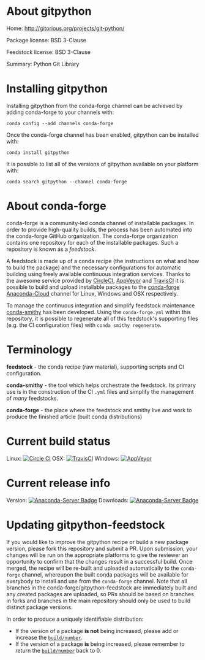 About gitpython
===============

Home: http://gitorious.org/projects/git-python/

Package license: BSD 3-Clause

Feedstock license: BSD 3-Clause

Summary: Python Git Library



Installing gitpython
====================

Installing gitpython from the conda-forge channel can be achieved by adding conda-forge to your channels with:

```
conda config --add channels conda-forge
```

Once the conda-forge channel has been enabled, gitpython can be installed with:

```
conda install gitpython
```

It is possible to list all of the versions of gitpython available on your platform with:

```
conda search gitpython --channel conda-forge
```


About conda-forge
=================

conda-forge is a community-led conda channel of installable packages.
In order to provide high-quality builds, the process has been automated into the
conda-forge GitHub organization. The conda-forge organization contains one repository
for each of the installable packages. Such a repository is known as a *feedstock*.

A feedstock is made up of a conda recipe (the instructions on what and how to build
the package) and the necessary configurations for automatic building using freely
available continuous integration services. Thanks to the awesome service provided by
[CircleCI](https://circleci.com/), [AppVeyor](http://www.appveyor.com/)
and [TravisCI](https://travis-ci.org/) it is possible to build and upload installable
packages to the [conda-forge](https://anaconda.org/conda-forge)
[Anaconda-Cloud](http://docs.anaconda.org/) channel for Linux, Windows and OSX respectively.

To manage the continuous integration and simplify feedstock maintenance
[conda-smithy](http://github.com/conda-forge/conda-smithy) has been developed.
Using the ``conda-forge.yml`` within this repository, it is possible to regenerate all of
this feedstock's supporting files (e.g. the CI configuration files) with ``conda smithy regenerate``.


Terminology
===========

**feedstock** - the conda recipe (raw material), supporting scripts and CI configuration.

**conda-smithy** - the tool which helps orchestrate the feedstock.
                   Its primary use is in the construction of the CI ``.yml`` files
                   and simplify the management of *many* feedstocks.

**conda-forge** - the place where the feedstock and smithy live and work to
                  produce the finished article (built conda distributions)

Current build status
====================

Linux: [![Circle CI](https://circleci.com/gh/conda-forge/gitpython-feedstock.svg?style=shield)](https://circleci.com/gh/conda-forge/gitpython-feedstock)
OSX: [![TravisCI](https://travis-ci.org/conda-forge/gitpython-feedstock.svg?branch=master)](https://travis-ci.org/conda-forge/gitpython-feedstock)
Windows: [![AppVeyor](https://ci.appveyor.com/api/projects/status/github/conda-forge/gitpython-feedstock?svg=True)](https://ci.appveyor.com/project/conda-forge/gitpython-feedstock/branch/master)

Current release info
====================
Version: [![Anaconda-Server Badge](https://anaconda.org/conda-forge/gitpython/badges/version.svg)](https://anaconda.org/conda-forge/gitpython)
Downloads: [![Anaconda-Server Badge](https://anaconda.org/conda-forge/gitpython/badges/downloads.svg)](https://anaconda.org/conda-forge/gitpython)


Updating gitpython-feedstock
============================

If you would like to improve the gitpython recipe or build a new
package version, please fork this repository and submit a PR. Upon submission,
your changes will be run on the appropriate platforms to give the reviewer an
opportunity to confirm that the changes result in a successful build. Once
merged, the recipe will be re-built and uploaded automatically to the
`conda-forge` channel, whereupon the built conda packages will be available for
everybody to install and use from the `conda-forge` channel.
Note that all branches in the conda-forge/gitpython-feedstock are
immediately built and any created packages are uploaded, so PRs should be based
on branches in forks and branches in the main repository should only be used to
build distinct package versions.

In order to produce a uniquely identifiable distribution:
 * If the version of a package **is not** being increased, please add or increase
   the [``build/number``](http://conda.pydata.org/docs/building/meta-yaml.html#build-number-and-string).
 * If the version of a package **is** being increased, please remember to return
   the [``build/number``](http://conda.pydata.org/docs/building/meta-yaml.html#build-number-and-string)
   back to 0.
